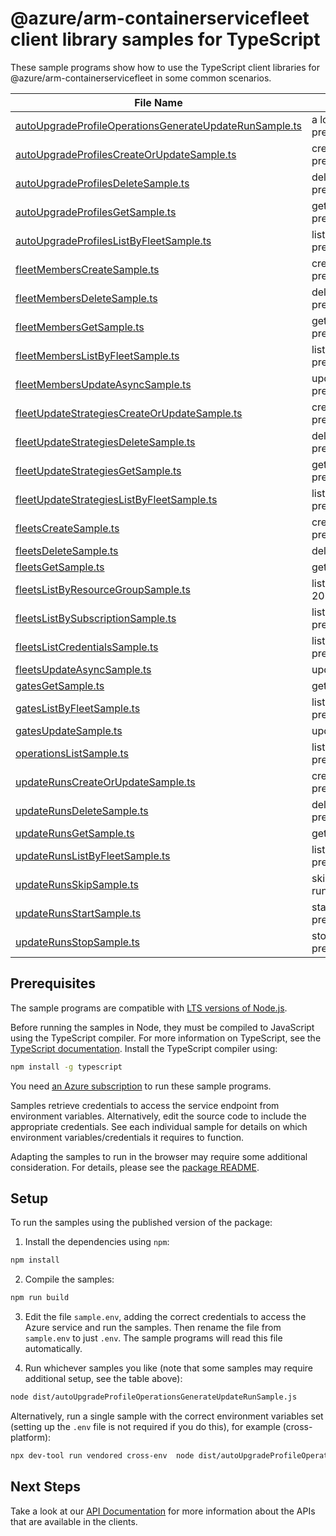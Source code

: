# @azure/arm-containerservicefleet client library samples for TypeScript

These sample programs show how to use the TypeScript client libraries for @azure/arm-containerservicefleet in some common scenarios.

| **File Name**                                                                                                 | **Description**                                                                                                                                  |
| ------------------------------------------------------------------------------------------------------------- | ------------------------------------------------------------------------------------------------------------------------------------------------ |
| [autoUpgradeProfileOperationsGenerateUpdateRunSample.ts][autoupgradeprofileoperationsgenerateupdaterunsample] | a long-running resource action. x-ms-original-file: 2025-04-01-preview/AutoUpgradeProfileOperations_GenerateUpdateRun_MaximumSet_Gen.json        |
| [autoUpgradeProfilesCreateOrUpdateSample.ts][autoupgradeprofilescreateorupdatesample]                         | create a AutoUpgradeProfile x-ms-original-file: 2025-04-01-preview/AutoUpgradeProfiles_CreateOrUpdate.json                                       |
| [autoUpgradeProfilesDeleteSample.ts][autoupgradeprofilesdeletesample]                                         | delete a AutoUpgradeProfile x-ms-original-file: 2025-04-01-preview/AutoUpgradeProfiles_Delete.json                                               |
| [autoUpgradeProfilesGetSample.ts][autoupgradeprofilesgetsample]                                               | get a AutoUpgradeProfile x-ms-original-file: 2025-04-01-preview/AutoUpgradeProfiles_Get.json                                                     |
| [autoUpgradeProfilesListByFleetSample.ts][autoupgradeprofileslistbyfleetsample]                               | list AutoUpgradeProfile resources by Fleet x-ms-original-file: 2025-04-01-preview/AutoUpgradeProfiles_ListByFleet.json                           |
| [fleetMembersCreateSample.ts][fleetmemberscreatesample]                                                       | create a FleetMember x-ms-original-file: 2025-04-01-preview/FleetMembers_Create.json                                                             |
| [fleetMembersDeleteSample.ts][fleetmembersdeletesample]                                                       | delete a FleetMember x-ms-original-file: 2025-04-01-preview/FleetMembers_Delete.json                                                             |
| [fleetMembersGetSample.ts][fleetmembersgetsample]                                                             | get a FleetMember x-ms-original-file: 2025-04-01-preview/FleetMembers_Get.json                                                                   |
| [fleetMembersListByFleetSample.ts][fleetmemberslistbyfleetsample]                                             | list FleetMember resources by Fleet x-ms-original-file: 2025-04-01-preview/FleetMembers_ListByFleet.json                                         |
| [fleetMembersUpdateAsyncSample.ts][fleetmembersupdateasyncsample]                                             | update a FleetMember x-ms-original-file: 2025-04-01-preview/FleetMembers_Update.json                                                             |
| [fleetUpdateStrategiesCreateOrUpdateSample.ts][fleetupdatestrategiescreateorupdatesample]                     | create a FleetUpdateStrategy x-ms-original-file: 2025-04-01-preview/FleetUpdateStrategies_CreateOrUpdate_MaximumSet_Gen.json                     |
| [fleetUpdateStrategiesDeleteSample.ts][fleetupdatestrategiesdeletesample]                                     | delete a FleetUpdateStrategy x-ms-original-file: 2025-04-01-preview/FleetUpdateStrategies_Delete_MaximumSet_Gen.json                             |
| [fleetUpdateStrategiesGetSample.ts][fleetupdatestrategiesgetsample]                                           | get a FleetUpdateStrategy x-ms-original-file: 2025-04-01-preview/FleetUpdateStrategies_Get_MaximumSet_Gen.json                                   |
| [fleetUpdateStrategiesListByFleetSample.ts][fleetupdatestrategieslistbyfleetsample]                           | list FleetUpdateStrategy resources by Fleet x-ms-original-file: 2025-04-01-preview/FleetUpdateStrategies_ListByFleet_MaximumSet_Gen.json         |
| [fleetsCreateSample.ts][fleetscreatesample]                                                                   | creates or updates a Fleet. x-ms-original-file: 2025-04-01-preview/Fleets_CreateOrUpdate.json                                                    |
| [fleetsDeleteSample.ts][fleetsdeletesample]                                                                   | delete a Fleet x-ms-original-file: 2025-04-01-preview/Fleets_Delete.json                                                                         |
| [fleetsGetSample.ts][fleetsgetsample]                                                                         | gets a Fleet. x-ms-original-file: 2025-04-01-preview/Fleets_Get.json                                                                             |
| [fleetsListByResourceGroupSample.ts][fleetslistbyresourcegroupsample]                                         | lists fleets in the specified subscription and resource group. x-ms-original-file: 2025-04-01-preview/Fleets_ListByResourceGroup.json            |
| [fleetsListBySubscriptionSample.ts][fleetslistbysubscriptionsample]                                           | lists fleets in the specified subscription. x-ms-original-file: 2025-04-01-preview/Fleets_ListBySub.json                                         |
| [fleetsListCredentialsSample.ts][fleetslistcredentialssample]                                                 | lists the user credentials of a Fleet. x-ms-original-file: 2025-04-01-preview/Fleets_ListCredentialsResult.json                                  |
| [fleetsUpdateAsyncSample.ts][fleetsupdateasyncsample]                                                         | update a Fleet x-ms-original-file: 2025-04-01-preview/Fleets_PatchTags.json                                                                      |
| [gatesGetSample.ts][gatesgetsample]                                                                           | get a Gate x-ms-original-file: 2025-04-01-preview/Gates_Get.json                                                                                 |
| [gatesListByFleetSample.ts][gateslistbyfleetsample]                                                           | list Gate resources by Fleet x-ms-original-file: 2025-04-01-preview/Gates_ListByFleet.json                                                       |
| [gatesUpdateSample.ts][gatesupdatesample]                                                                     | update a Gate x-ms-original-file: 2025-04-01-preview/Gates_Update.json                                                                           |
| [operationsListSample.ts][operationslistsample]                                                               | list the operations for the provider x-ms-original-file: 2025-04-01-preview/Operations_List.json                                                 |
| [updateRunsCreateOrUpdateSample.ts][updaterunscreateorupdatesample]                                           | create a UpdateRun x-ms-original-file: 2025-04-01-preview/UpdateRuns_CreateOrUpdate.json                                                         |
| [updateRunsDeleteSample.ts][updaterunsdeletesample]                                                           | delete a UpdateRun x-ms-original-file: 2025-04-01-preview/UpdateRuns_Delete.json                                                                 |
| [updateRunsGetSample.ts][updaterunsgetsample]                                                                 | get a UpdateRun x-ms-original-file: 2025-04-01-preview/UpdateRuns_Get.json                                                                       |
| [updateRunsListByFleetSample.ts][updaterunslistbyfleetsample]                                                 | list UpdateRun resources by Fleet x-ms-original-file: 2025-04-01-preview/UpdateRuns_ListByFleet.json                                             |
| [updateRunsSkipSample.ts][updaterunsskipsample]                                                               | skips one or a combination of member/group/stage/afterStageWait(s) of an update run. x-ms-original-file: 2025-04-01-preview/UpdateRuns_Skip.json |
| [updateRunsStartSample.ts][updaterunsstartsample]                                                             | starts an UpdateRun. x-ms-original-file: 2025-04-01-preview/UpdateRuns_Start.json                                                                |
| [updateRunsStopSample.ts][updaterunsstopsample]                                                               | stops an UpdateRun. x-ms-original-file: 2025-04-01-preview/UpdateRuns_Stop.json                                                                  |

## Prerequisites

The sample programs are compatible with [LTS versions of Node.js](https://github.com/nodejs/release#release-schedule).

Before running the samples in Node, they must be compiled to JavaScript using the TypeScript compiler. For more information on TypeScript, see the [TypeScript documentation][typescript]. Install the TypeScript compiler using:

```bash
npm install -g typescript
```

You need [an Azure subscription][freesub] to run these sample programs.

Samples retrieve credentials to access the service endpoint from environment variables. Alternatively, edit the source code to include the appropriate credentials. See each individual sample for details on which environment variables/credentials it requires to function.

Adapting the samples to run in the browser may require some additional consideration. For details, please see the [package README][package].

## Setup

To run the samples using the published version of the package:

1. Install the dependencies using `npm`:

```bash
npm install
```

2. Compile the samples:

```bash
npm run build
```

3. Edit the file `sample.env`, adding the correct credentials to access the Azure service and run the samples. Then rename the file from `sample.env` to just `.env`. The sample programs will read this file automatically.

4. Run whichever samples you like (note that some samples may require additional setup, see the table above):

```bash
node dist/autoUpgradeProfileOperationsGenerateUpdateRunSample.js
```

Alternatively, run a single sample with the correct environment variables set (setting up the `.env` file is not required if you do this), for example (cross-platform):

```bash
npx dev-tool run vendored cross-env  node dist/autoUpgradeProfileOperationsGenerateUpdateRunSample.js
```

## Next Steps

Take a look at our [API Documentation][apiref] for more information about the APIs that are available in the clients.

[autoupgradeprofileoperationsgenerateupdaterunsample]: https://github.com/Azure/azure-sdk-for-js/blob/main/sdk/containerservice/arm-containerservicefleet/samples/v2/typescript/src/autoUpgradeProfileOperationsGenerateUpdateRunSample.ts
[autoupgradeprofilescreateorupdatesample]: https://github.com/Azure/azure-sdk-for-js/blob/main/sdk/containerservice/arm-containerservicefleet/samples/v2/typescript/src/autoUpgradeProfilesCreateOrUpdateSample.ts
[autoupgradeprofilesdeletesample]: https://github.com/Azure/azure-sdk-for-js/blob/main/sdk/containerservice/arm-containerservicefleet/samples/v2/typescript/src/autoUpgradeProfilesDeleteSample.ts
[autoupgradeprofilesgetsample]: https://github.com/Azure/azure-sdk-for-js/blob/main/sdk/containerservice/arm-containerservicefleet/samples/v2/typescript/src/autoUpgradeProfilesGetSample.ts
[autoupgradeprofileslistbyfleetsample]: https://github.com/Azure/azure-sdk-for-js/blob/main/sdk/containerservice/arm-containerservicefleet/samples/v2/typescript/src/autoUpgradeProfilesListByFleetSample.ts
[fleetmemberscreatesample]: https://github.com/Azure/azure-sdk-for-js/blob/main/sdk/containerservice/arm-containerservicefleet/samples/v2/typescript/src/fleetMembersCreateSample.ts
[fleetmembersdeletesample]: https://github.com/Azure/azure-sdk-for-js/blob/main/sdk/containerservice/arm-containerservicefleet/samples/v2/typescript/src/fleetMembersDeleteSample.ts
[fleetmembersgetsample]: https://github.com/Azure/azure-sdk-for-js/blob/main/sdk/containerservice/arm-containerservicefleet/samples/v2/typescript/src/fleetMembersGetSample.ts
[fleetmemberslistbyfleetsample]: https://github.com/Azure/azure-sdk-for-js/blob/main/sdk/containerservice/arm-containerservicefleet/samples/v2/typescript/src/fleetMembersListByFleetSample.ts
[fleetmembersupdateasyncsample]: https://github.com/Azure/azure-sdk-for-js/blob/main/sdk/containerservice/arm-containerservicefleet/samples/v2/typescript/src/fleetMembersUpdateAsyncSample.ts
[fleetupdatestrategiescreateorupdatesample]: https://github.com/Azure/azure-sdk-for-js/blob/main/sdk/containerservice/arm-containerservicefleet/samples/v2/typescript/src/fleetUpdateStrategiesCreateOrUpdateSample.ts
[fleetupdatestrategiesdeletesample]: https://github.com/Azure/azure-sdk-for-js/blob/main/sdk/containerservice/arm-containerservicefleet/samples/v2/typescript/src/fleetUpdateStrategiesDeleteSample.ts
[fleetupdatestrategiesgetsample]: https://github.com/Azure/azure-sdk-for-js/blob/main/sdk/containerservice/arm-containerservicefleet/samples/v2/typescript/src/fleetUpdateStrategiesGetSample.ts
[fleetupdatestrategieslistbyfleetsample]: https://github.com/Azure/azure-sdk-for-js/blob/main/sdk/containerservice/arm-containerservicefleet/samples/v2/typescript/src/fleetUpdateStrategiesListByFleetSample.ts
[fleetscreatesample]: https://github.com/Azure/azure-sdk-for-js/blob/main/sdk/containerservice/arm-containerservicefleet/samples/v2/typescript/src/fleetsCreateSample.ts
[fleetsdeletesample]: https://github.com/Azure/azure-sdk-for-js/blob/main/sdk/containerservice/arm-containerservicefleet/samples/v2/typescript/src/fleetsDeleteSample.ts
[fleetsgetsample]: https://github.com/Azure/azure-sdk-for-js/blob/main/sdk/containerservice/arm-containerservicefleet/samples/v2/typescript/src/fleetsGetSample.ts
[fleetslistbyresourcegroupsample]: https://github.com/Azure/azure-sdk-for-js/blob/main/sdk/containerservice/arm-containerservicefleet/samples/v2/typescript/src/fleetsListByResourceGroupSample.ts
[fleetslistbysubscriptionsample]: https://github.com/Azure/azure-sdk-for-js/blob/main/sdk/containerservice/arm-containerservicefleet/samples/v2/typescript/src/fleetsListBySubscriptionSample.ts
[fleetslistcredentialssample]: https://github.com/Azure/azure-sdk-for-js/blob/main/sdk/containerservice/arm-containerservicefleet/samples/v2/typescript/src/fleetsListCredentialsSample.ts
[fleetsupdateasyncsample]: https://github.com/Azure/azure-sdk-for-js/blob/main/sdk/containerservice/arm-containerservicefleet/samples/v2/typescript/src/fleetsUpdateAsyncSample.ts
[gatesgetsample]: https://github.com/Azure/azure-sdk-for-js/blob/main/sdk/containerservice/arm-containerservicefleet/samples/v2/typescript/src/gatesGetSample.ts
[gateslistbyfleetsample]: https://github.com/Azure/azure-sdk-for-js/blob/main/sdk/containerservice/arm-containerservicefleet/samples/v2/typescript/src/gatesListByFleetSample.ts
[gatesupdatesample]: https://github.com/Azure/azure-sdk-for-js/blob/main/sdk/containerservice/arm-containerservicefleet/samples/v2/typescript/src/gatesUpdateSample.ts
[operationslistsample]: https://github.com/Azure/azure-sdk-for-js/blob/main/sdk/containerservice/arm-containerservicefleet/samples/v2/typescript/src/operationsListSample.ts
[updaterunscreateorupdatesample]: https://github.com/Azure/azure-sdk-for-js/blob/main/sdk/containerservice/arm-containerservicefleet/samples/v2/typescript/src/updateRunsCreateOrUpdateSample.ts
[updaterunsdeletesample]: https://github.com/Azure/azure-sdk-for-js/blob/main/sdk/containerservice/arm-containerservicefleet/samples/v2/typescript/src/updateRunsDeleteSample.ts
[updaterunsgetsample]: https://github.com/Azure/azure-sdk-for-js/blob/main/sdk/containerservice/arm-containerservicefleet/samples/v2/typescript/src/updateRunsGetSample.ts
[updaterunslistbyfleetsample]: https://github.com/Azure/azure-sdk-for-js/blob/main/sdk/containerservice/arm-containerservicefleet/samples/v2/typescript/src/updateRunsListByFleetSample.ts
[updaterunsskipsample]: https://github.com/Azure/azure-sdk-for-js/blob/main/sdk/containerservice/arm-containerservicefleet/samples/v2/typescript/src/updateRunsSkipSample.ts
[updaterunsstartsample]: https://github.com/Azure/azure-sdk-for-js/blob/main/sdk/containerservice/arm-containerservicefleet/samples/v2/typescript/src/updateRunsStartSample.ts
[updaterunsstopsample]: https://github.com/Azure/azure-sdk-for-js/blob/main/sdk/containerservice/arm-containerservicefleet/samples/v2/typescript/src/updateRunsStopSample.ts
[apiref]: https://learn.microsoft.com/javascript/api/@azure/arm-containerservicefleet?view=azure-node-preview
[freesub]: https://azure.microsoft.com/free/
[package]: https://github.com/Azure/azure-sdk-for-js/tree/main/sdk/containerservice/arm-containerservicefleet/README.md
[typescript]: https://www.typescriptlang.org/docs/home.html
